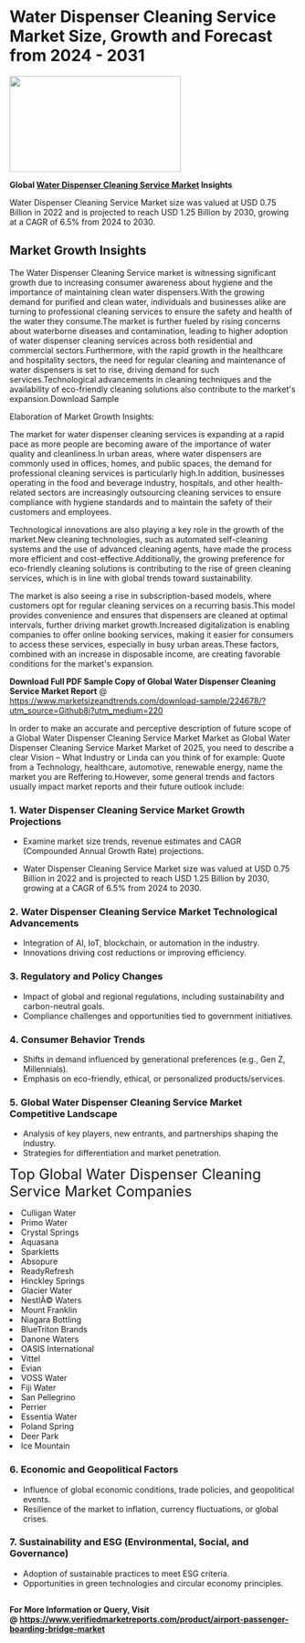 <H1>Water Dispenser Cleaning Service Market Size, Growth and Forecast from 2024 - 2031</H1><img class="aligncenter size-medium wp-image-584254" src="https://thirdeyenews.in/wp-content/uploads/2024/09/Global-Market-Research-300x168.jpeg" alt="" width="300" height="168" /><p><strong>Global&nbsp;<a href="https://www.marketsizeandtrends.com/download-sample/224678/?utm_source=Github8j?utm_medium=220">Water Dispenser Cleaning Service Market</a> Insights</strong></p><p>Water Dispenser Cleaning Service Market size was valued at USD 0.75 Billion in 2022 and is projected to reach USD 1.25 Billion by 2030, growing at a CAGR of 6.5% from 2024 to 2030.</p><p><h2>Market Growth Insights</h2> <p>The Water Dispenser Cleaning Service market is witnessing significant growth due to increasing consumer awareness about hygiene and the importance of maintaining clean water dispensers.With the growing demand for purified and clean water, individuals and businesses alike are turning to professional cleaning services to ensure the safety and health of the water they consume.The market is further fueled by rising concerns about waterborne diseases and contamination, leading to higher adoption of water dispenser cleaning services across both residential and commercial sectors.Furthermore, with the rapid growth in the healthcare and hospitality sectors, the need for regular cleaning and maintenance of water dispensers is set to rise, driving demand for such services.Technological advancements in cleaning techniques and the availability of eco-friendly cleaning solutions also contribute to the market's expansion.Download Sample </p> <p>Elaboration of Market Growth Insights:</p> <p>The market for water dispenser cleaning services is expanding at a rapid pace as more people are becoming aware of the importance of water quality and cleanliness.In urban areas, where water dispensers are commonly used in offices, homes, and public spaces, the demand for professional cleaning services is particularly high.In addition, businesses operating in the food and beverage industry, hospitals, and other health-related sectors are increasingly outsourcing cleaning services to ensure compliance with hygiene standards and to maintain the safety of their customers and employees.</p> <p>Technological innovations are also playing a key role in the growth of the market.New cleaning technologies, such as automated self-cleaning systems and the use of advanced cleaning agents, have made the process more efficient and cost-effective.Additionally, the growing preference for eco-friendly cleaning solutions is contributing to the rise of green cleaning services, which is in line with global trends toward sustainability.</p> <p>The market is also seeing a rise in subscription-based models, where customers opt for regular cleaning services on a recurring basis.This model provides convenience and ensures that dispensers are cleaned at optimal intervals, further driving market growth.Increased digitalization is enabling companies to offer online booking services, making it easier for consumers to access these services, especially in busy urban areas.These factors, combined with an increase in disposable income, are creating favorable conditions for the market's expansion.</p> <p></p><p><span class=""><strong>Download Full PDF Sample Copy of Global Water Dispenser Cleaning Service Market Report</strong> @ <a href="https://www.marketsizeandtrends.com/download-sample/224678/?utm_source=Github8j?utm_medium=220" target="_blank">https://www.marketsizeandtrends.com/download-sample/224678/?utm_source=Github8j?utm_medium=220</a></span></p><p>In order to make an accurate and perceptive description of future scope of a Global&nbsp;Water Dispenser Cleaning Service Market Market as Global&nbsp;Water Dispenser Cleaning Service Market Market of 2025, you need to describe a clear Vision &ndash; What Industry or Linda can you think of for example: Quote from a Technology, healthcare, automotive, renewable energy, name the market you are Reffering to.However, some general trends and factors usually impact market reports and their future outlook include:</p><h3>1.&nbsp;<strong>Water Dispenser Cleaning Service Market Growth Projections</strong></h3><ul><li>Examine market size trends, revenue estimates and CAGR (Compounded Annual Growth Rate) projections.</li><li><p>Water Dispenser Cleaning Service Market size was valued at USD 0.75 Billion in 2022 and is projected to reach USD 1.25 Billion by 2030, growing at a CAGR of 6.5% from 2024 to 2030.</p></li></ul><h3>2.&nbsp;<strong>Water Dispenser Cleaning Service Market Technological Advancements</strong></h3><ul><li>Integration of AI, IoT, blockchain, or automation in the industry.</li><li>Innovations driving cost reductions or improving efficiency.</li></ul><h3>3.&nbsp;<strong>Regulatory and Policy Changes</strong></h3><ul><li>Impact of global and regional regulations, including sustainability and carbon-neutral goals.</li><li>Compliance challenges and opportunities tied to government initiatives.</li></ul><h3>4.&nbsp;<strong>Consumer Behavior Trends</strong></h3><ul><li>Shifts in demand influenced by generational preferences (e.g., Gen Z, Millennials).</li><li>Emphasis on eco-friendly, ethical, or personalized products/services.</li></ul><h3>5.&nbsp;<strong>Global Water Dispenser Cleaning Service Market Competitive Landscape</strong></h3><ul><li>Analysis of key players, new entrants, and partnerships shaping the industry.</li><li>Strategies for differentiation and market penetration.</li></ul><p data-pm-slice="1 1 []"><span style="color: inherit; font-family: inherit; font-size: 25px;">Top Global Water Dispenser Cleaning Service Market Companies</span></p><div class="" data-test-id=""><p><li>Culligan Water</li><li> Primo Water</li><li> Crystal Springs</li><li> Aquasana</li><li> Sparkletts</li><li> Absopure</li><li> ReadyRefresh</li><li> Hinckley Springs</li><li> Glacier Water</li><li> NestlÃ© Waters</li><li> Mount Franklin</li><li> Niagara Bottling</li><li> BlueTriton Brands</li><li> Danone Waters</li><li> OASIS International</li><li> Vittel</li><li> Evian</li><li> VOSS Water</li><li> Fiji Water</li><li> San Pellegrino</li><li> Perrier</li><li> Essentia Water</li><li> Poland Spring</li><li> Deer Park</li><li> Ice Mountain</li></p></div><h3>6.&nbsp;<strong>Economic and Geopolitical Factors</strong></h3><ul><li>Influence of global economic conditions, trade policies, and geopolitical events.</li><li>Resilience of the market to inflation, currency fluctuations, or global crises.</li></ul><h3>7.&nbsp;<strong>Sustainability and ESG (Environmental, Social, and Governance)</strong></h3><ul><li>Adoption of sustainable practices to meet ESG criteria.</li><li>Opportunities in green technologies and circular economy principles.</li></ul><h2><strong style="font-size: 14px;">For More Information or Query, Visit @&nbsp;</strong><a style="background-color: #ffffff; font-size: 14px;" href="https://www.marketsizeandtrends.com/report/water-dispenser-cleaning-service-market/" target="_blank">https://www.verifiedmarketreports.com/product/airport-passenger-boarding-bridge-market</a></h2>